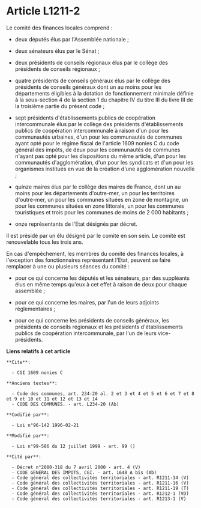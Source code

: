 # Article L1211-2

Le comité des finances locales comprend :

- deux députés élus par l'Assemblée nationale ;

- deux sénateurs élus par le Sénat ;

- deux présidents de conseils régionaux élus par le collège des présidents de conseils régionaux ;

- quatre présidents de conseils généraux élus par le collège des présidents de conseils généraux dont un au moins pour les
départements éligibles à la dotation de fonctionnement minimale définie à la sous-section 4 de la section 1 du chapitre IV du
titre III du livre III de la troisième partie du présent code ;

- sept présidents d'établissements publics de coopération intercommunale élus par le collège des présidents d'établissements
publics de coopération intercommunale à raison d'un pour les communautés urbaines, d'un pour les communautés de communes
ayant opté pour le régime fiscal de l'article 1609 nonies C du code général des impôts, de deux pour les communautés de
communes n'ayant pas opté pour les dispositions du même article, d'un pour les communautés d'agglomération, d'un pour les
syndicats et d'un pour les organismes institués en vue de la création d'une agglomération nouvelle ;

- quinze maires élus par le collège des maires de France, dont un au moins pour les départements d'outre-mer, un pour les
territoires d'outre-mer, un pour les communes situées en zone de montagne, un pour les communes situées en zone littorale, un
pour les communes touristiques et trois pour les communes de moins de 2 000 habitants ;

- onze représentants de l'Etat désignés par décret.

Il est présidé par un élu désigné par le comité en son sein. Le comité est renouvelable tous les trois ans.

En cas d'empêchement, les membres du comité des finances locales, à l'exception des fonctionnaires représentant l'Etat,
peuvent se faire remplacer à une ou plusieurs séances du comité :

- pour ce qui concerne les députés et les sénateurs, par des suppléants élus en même temps qu'eux à cet effet à raison de
deux pour chaque assemblée ;

- pour ce qui concerne les maires, par l'un de leurs adjoints réglementaires ;

- pour ce qui concerne les présidents de conseils généraux, les présidents de conseils régionaux et les présidents
d'établissements publics de coopération intercommunale, par l'un de leurs vice-présidents.

**Liens relatifs à cet article**

	**Cite**:

	  - CGI 1609 nonies C

	**Anciens textes**:

	  - Code des communes, art. 234-20 al. 2 et 3 et 4 et 5 et 6 et 7 et 8 et 9 et 10 et 11 et 12 et 13 et 14
	  - CODE DES COMMUNES. - art. L234-20 (Ab)

	**Codifié par**:

	  - Loi n°96-142 1996-02-21

	**Modifié par**:

	  - Loi n°99-586 du 12 juillet 1999 - art. 99 ()

	**Cité par**:

	  - Décret n°2000-318 du 7 avril 2000 - art. 4 (V)
	  - CODE GENERAL DES IMPOTS, CGI. - art. 1648 A bis (Ab)
	  - Code général des collectivités territoriales - art. R1211-14 (V)
	  - Code général des collectivités territoriales - art. R1211-16 (V)
	  - Code général des collectivités territoriales - art. R1211-19 (T)
	  - Code général des collectivités territoriales - art. R1212-1 (VD)
	  - Code général des collectivités territoriales - art. R1213-1 (V)
